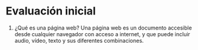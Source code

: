 # Evaluación inicial

1. ¿Qué es una página web?
Una página web es un documento accesible desde cualquier navegador con acceso a internet, y que puede incluir audio, vídeo, texto y sus diferentes combinaciones. 
